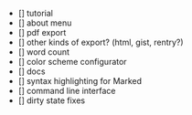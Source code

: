 - [] tutorial
- [] about menu
- [] pdf export
- [] other kinds of export? (html, gist, rentry?)
- [] word count
- [] color scheme configurator
- [] docs
- [] syntax highlighting for Marked
- [] command line interface
- [] dirty state fixes